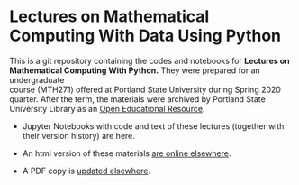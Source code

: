 # Lectures on Mathematical Computing With Data Using Python

This is a git repository containing the codes and notebooks for **Lectures on Mathematical Computing With Python.** They were prepared for an undergraduate  
course (MTH271)  offered at Portland State University
during Spring 2020 quarter.  After the term, the materials were archived by Portland State University Library as an [Open Educational Resource](https://doi.org/10.15760/pdxopen-28).

- Jupyter Notebooks with code and text of these lectures (together
  with their version history) are here.

- An html version of these materials [are online
elsewhere](http://web.pdx.edu/~gjay/teaching/mth271_2020/html/TOC.html).

- A PDF copy is [updated
  elsewhere](http://web.pdx.edu/~gjay/teaching/mth271_2020/pdf/OER.pdf).
